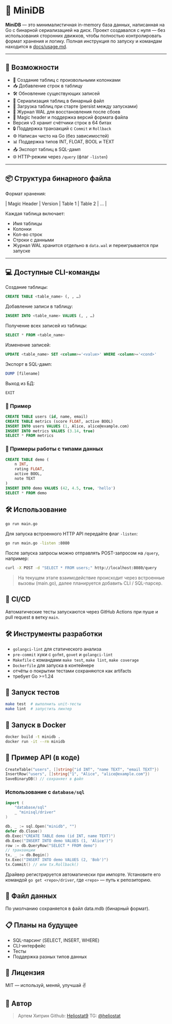# 🧬 MiniDB

**MiniDB** — это минималистичная in-memory база данных, написанная на Go с бинарной сериализацией на диск.
Проект создавался с нуля — без использования сторонних движков, чтобы полностью контролировать формат хранения и логику.
Полная инструкция по запуску и командам находится в [docs/usage.md](docs/usage.md).

---

## 🚀 Возможности

- 📝 Создание таблиц с произвольными колонками
- 📥 Добавление строк в таблицу
- 🛠 Обновление существующих записей
- 💾 Сериализация таблиц в бинарный файл
- 📂 Загрузка таблиц при старте (persist между запусками)
- 📜 Журнал WAL для восстановления после сбоев
- 🔐 Magic header и поддержка версий формата файла
- Версия v3 хранит счётчики строк в 64 битах
- 🔒 Поддержка транзакций с `Commit` и `Rollback`
- ⚙️ Написан чисто на Go (без зависимостей)
- 📊 Поддержка типов INT, FLOAT, BOOL и TEXT
- 📤 Экспорт таблиц в SQL-дамп
- 🌐 HTTP-режим через `/query` (флаг `-listen`)

---

## 📦 Структура бинарного файла

Формат хранения:

| Magic Header | Version | Table 1 | Table 2 | … |

Каждая таблица включает:
- Имя таблицы
- Колонки
- Кол-во строк
- Строки с данными
- Журнал WAL хранится отдельно в `data.wal` и переигрывается при запуске

---

## 💻 Доступные CLI-команды

Создание таблицы:
```sql
CREATE TABLE <table_name> (, , …)
```

Добавление записи в таблицу:
```sql
INSERT INTO <table_name> VALUES (, , …)
```

Получение всех записей из таблицы:
```sql
SELECT * FROM <table_name>
```

Изменение записей:
```sql
UPDATE <table_name> SET <column>='<value>' WHERE <column>='<cond>'
```

Экспорт в SQL-дамп:
```sql
DUMP [filename]
```

Выход из БД:
```sql
EXIT
```
### 🧠 Пример

```sql
CREATE TABLE users (id, name, email)
CREATE TABLE metrics (score FLOAT, active BOOL)
INSERT INTO users VALUES (1, Alice, alice@example.com)
INSERT INTO metrics VALUES (3.14, true)
SELECT * FROM metrics
```

### 🧮 Примеры работы с типами данных

```sql
CREATE TABLE demo (
    n INT,
    rating FLOAT,
    active BOOL,
    note TEXT
)
INSERT INTO demo VALUES (42, 4.5, true, 'hello')
SELECT * FROM demo
```

## 🛠 Использование

```bash
go run main.go
```

Для запуска встроенного HTTP API передайте флаг `-listen`:

```bash
go run main.go -listen :8080
```

После запуска запросы можно отправлять POST-запросом на `/query`, например:

```bash
curl -X POST -d "SELECT * FROM users;" http://localhost:8080/query
```


> На текущем этапе взаимодействие происходит через встроенные вызовы (main.go), далее планируется добавить CLI / SQL-парсер.

## 🔄 CI/CD

Автоматические тесты запускаются через GitHub Actions при пуше и pull request в ветку `main`.

## 🛠 Инструменты разработки
- `golangci-lint` для статического анализа
- `pre-commit` хуки с `gofmt`, `govet` и `golangci-lint`
- `Makefile` с командами `make test`, `make lint`, `make coverage`
- `Dockerfile` для запуска в контейнере
- отчёты о покрытии тестами сохраняются как artifacts
- требует Go >=1.24

## 🧪 Запуск тестов

```bash
make test  # выполнить unit-тесты
make lint  # запустить линтер
```

## 🐳 Запуск в Docker

```bash
docker build -t minidb .
docker run -it --rm minidb
```

## 🧱 Пример API (в коде)

```go
CreateTable("users", []string{"id INT", "name TEXT", "email TEXT"})
InsertRow("users", []string{"1", "Alice", "alice@example.com"})
SaveBinaryDB() // сохраняет в файл
```

### Использование с `database/sql`

```go
import (
    "database/sql"
    _ "minisql/driver"
)

db, _ := sql.Open("minidb", "")
defer db.Close()
db.Exec("CREATE TABLE demo (id INT, name TEXT)")
db.Exec("INSERT INTO demo VALUES (1, 'Alice')")
row := db.QueryRow("SELECT * FROM demo")
// транзакции
tx, _ := db.Begin()
tx.Exec("INSERT INTO demo VALUES (2, 'Bob')")
tx.Commit() // или tx.Rollback()
```
Драйвер регистрируется автоматически при импорте. Установите его командой `go get <repo>/driver`, где `<repo>` — путь к репозиторию.

## 📁 Файл данных

По умолчанию сохраняется в файл data.mdb (бинарный формат).

## 📋 Планы на будущее
- SQL-парсинг (SELECT, INSERT, WHERE)
- CLI-интерфейс
- Тесты
- Поддержка разных типов данных

## 📄 Лицензия

MIT — используй, меняй, улучшай ✌️

## 🤝 Автор

> Артем Хитрин
Github: [Heliostat9](https://github.com/Heliostat9)
TG: [@heliostat](https://t.me/heliostat)
